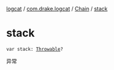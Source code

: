 [logcat](../../index.md) / [com.drake.logcat](../index.md) / [Chain](index.md) / [stack](./stack.md)

# stack

`var stack: `[`Throwable`](https://kotlinlang.org/api/latest/jvm/stdlib/kotlin/-throwable/index.html)`?`

异常

